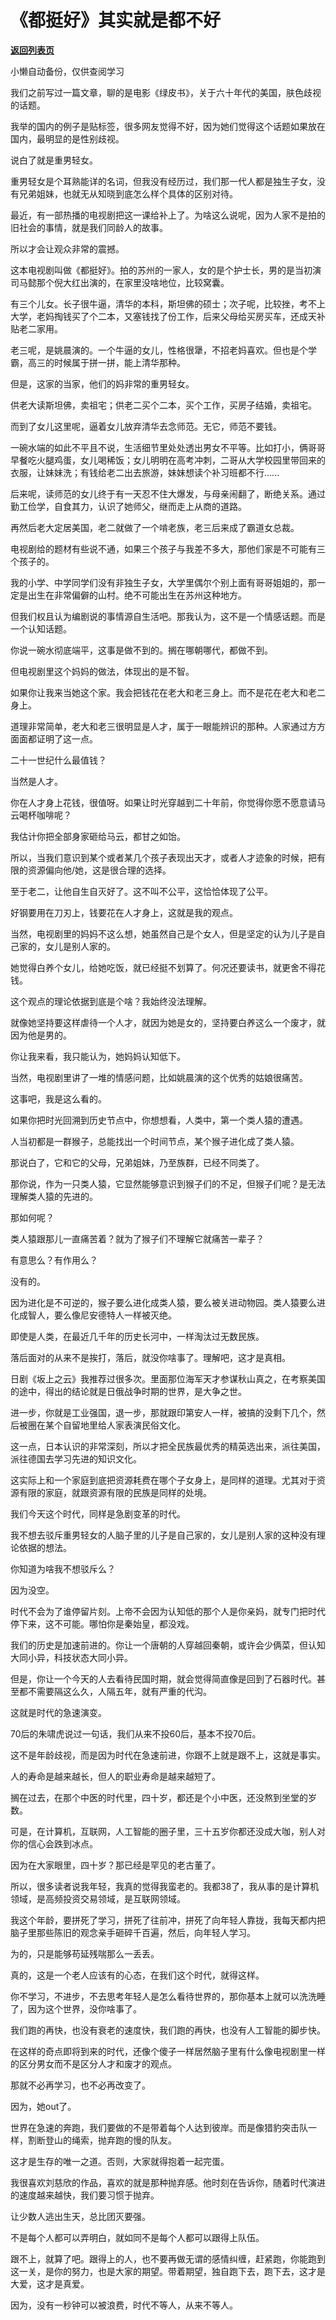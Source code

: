 # 《都挺好》其实就是都不好

[**返回列表页**](/gzh/记忆承载3)

小懒自动备份，仅供查阅学习

我们之前写过一篇文章，聊的是电影《绿皮书》，关于六十年代的美国，肤色歧视的话题。  

  

我举的国内的例子是贴标签，很多网友觉得不好，因为她们觉得这个话题如果放在国内，最明显的是性别歧视。

  

说白了就是重男轻女。

  

重男轻女是个耳熟能详的名词，但我没有经历过，我们那一代人都是独生子女，没有兄弟姐妹，也就无从知晓到底怎么样个具体的区别对待。

  

最近，有一部热播的电视剧把这一课给补上了。为啥这么说呢，因为人家不是拍的旧社会的事情，就是我们同龄人的故事。

  

所以才会让观众非常的震撼。

  

这本电视剧叫做《都挺好》。拍的苏州的一家人，女的是个护士长，男的是当初演司马懿那个倪大红出演的，在家里没啥地位，比较窝囊。

  

有三个儿女。长子很牛逼，清华的本科，斯坦佛的硕士；次子呢，比较挫，考不上大学，老妈掏钱买了个二本，又塞钱找了份工作，后来父母给买房买车，还成天补贴老二家用。

  

老三呢，是姚晨演的。一个牛逼的女儿，性格很犟，不招老妈喜欢。但也是个学霸，高三的时候属于拼一拼，能上清华那种。

  

但是，这家的当家，他们的妈非常的重男轻女。

  

供老大读斯坦佛，卖祖宅；供老二买个二本，买个工作，买房子结婚，卖祖宅。

  

而到了女儿这里呢，逼着女儿放弃清华去念师范。无它，师范不要钱。

  

一碗水端的如此不平且不说，生活细节里处处透出男女不平等。比如打小，俩哥哥早餐吃火腿鸡蛋，女儿喝稀饭；女儿明明在高考冲刺，二哥从大学校园里带回来的衣服，让妹妹洗；有钱给老二出去旅游，妹妹想读个补习班都不行......

  

后来呢，读师范的女儿终于有一天忍不住大爆发，与母亲闹翻了，断绝关系。通过勤工俭学，自食其力，认识了她师父，继而走上从商的道路。

  

再然后老大定居美国，老二就做了一个啃老族，老三后来成了霸道女总裁。

  

电视剧给的题材有些说不通，如果三个孩子与我差不多大，那他们家是不可能有三个孩子的。

  

我的小学、中学同学们没有非独生子女，大学里偶尔个别上面有哥哥姐姐的，那一定是出生在非常偏僻的山村。绝不可能出生在苏州这种地方。

  

但我们权且认为编剧说的事情源自生活吧。那我认为，这不是一个情感话题。而是一个认知话题。

  

你说一碗水彻底端平，这事是做不到的。搁在哪朝哪代，都做不到。

  

但电视剧里这个妈妈的做法，体现出的是不智。

  

如果你让我来当她这个家。我会把钱花在老大和老三身上。而不是花在老大和老二身上。

  

道理非常简单，老大和老三很明显是人才，属于一眼能辨识的那种。人家通过方方面面都证明了这一点。

  

二十一世纪什么最值钱？

当然是人才。

  

你在人才身上花钱，很值呀。如果让时光穿越到二十年前，你觉得你愿不愿意请马云喝杯咖啡呢？

  

我估计你把全部身家砸给马云，都甘之如饴。

  

所以，当我们意识到某个或者某几个孩子表现出天才，或者人才迹象的时候，把有限的资源偏向他/她，这是很合理的选择。

  

至于老二，让他自生自灭好了。这不叫不公平，这恰恰体现了公平。

  

好钢要用在刀刃上，钱要花在人才身上，这就是我的观点。

  

当然，电视剧里的妈妈不这么想，她虽然自己是个女人，但是坚定的认为儿子是自己家的，女儿是别人家的。

  

她觉得白养个女儿，给她吃饭，就已经挺不划算了。何况还要读书，就更舍不得花钱。

  

这个观点的理论依据到底是个啥？我始终没法理解。

  

就像她坚持要这样虐待一个人才，就因为她是女的，坚持要白养这么一个废才，就因为他是男的。

  

你让我来看，我只能认为，她妈妈认知低下。

  

当然，电视剧里讲了一堆的情感问题，比如姚晨演的这个优秀的姑娘很痛苦。

  

这事吧，我是这么看的。

  

如果你把时光回溯到历史节点中，你想想看，人类中，第一个类人猿的遭遇。

  

人当初都是一群猴子，总能找出一个时间节点，某个猴子进化成了类人猿。

  

那说白了，它和它的父母，兄弟姐妹，乃至族群，已经不同类了。

  

那你说，作为一只类人猿，它显然能够意识到猴子们的不足，但猴子们呢？是无法理解类人猿的先进的。

  

那如何呢？

  

类人猿跟那儿一直痛苦着？就为了猴子们不理解它就痛苦一辈子？

  

有意思么？有作用么？

  

没有的。

  

因为进化是不可逆的，猴子要么进化成类人猿，要么被关进动物园。类人猿要么进化成智人，要么像尼安德特人一样被灭绝。

  

即使是人类，在最近几千年的历史长河中，一样淘汰过无数民族。

  

落后面对的从来不是挨打，落后，就没你啥事了。理解吧，这才是真相。

  

日剧《坂上之云》我推荐过很多次。里面那位海军天才参谋秋山真之，在考察美国的途中，得出的结论就是日俄战争时期的世界，是大争之世。

  

进一步，你就是工业强国，退一步，那就跟印第安人一样，被搞的没剩下几个，然后被圈在某个自留地里给人家表演民俗文化。

  

这一点，日本认识的非常深刻，所以才把全民族最优秀的精英选出来，派往美国，派往德国去学习先进的知识文化。

  

这实际上和一个家庭到底把资源耗费在哪个子女身上，是同样的道理。尤其对于资源有限的家庭，就跟资源有限的民族是同样的处境。

  

我们今天这个时代，同样是急剧变革的时代。

  

我不想去驳斥重男轻女的人脑子里的儿子是自己家的，女儿是别人家的这种没有理论依据的想法。

  

你知道为啥我不想驳斥么？

  

因为没空。

  

时代不会为了谁停留片刻。上帝不会因为认知低的那个人是你亲妈，就专门把时代停下来，这不可能。哪怕你是秦始皇，都没戏。

  

我们的历史是加速前进的。你让一个唐朝的人穿越回秦朝，或许会少俩菜，但认知大同小异，科技状态大同小异。

  

但是，你让一个今天的人去看待民国时期，就会觉得简直像是回到了石器时代。甚至都不需要隔这么久，人隔五年，就有严重的代沟。

  

这就是时代的急速演变。

  

70后的朱啸虎说过一句话，我们从来不投60后，基本不投70后。

  

这不是年龄歧视，而是因为时代在急速前进，你跟不上就是跟不上，这就是事实。

  

人的寿命是越来越长，但人的职业寿命是越来越短了。

  

搁在过去，在那个中医的时代里，四十岁，都还是个小中医，还没熬到坐堂的岁数。

  

可是，在计算机，互联网，人工智能的圈子里，三十五岁你都还没成大咖，别人对你的信心会跌到冰点。

  

因为在大家眼里，四十岁？那已经是罕见的老古董了。

  

所以，很多读者说我年轻，我真的觉得我蛮老的。我都38了，我从事的是计算机领域，是高频投资交易领域，是互联网领域。

  

我这个年龄，要拼死了学习，拼死了往前冲，拼死了向年轻人靠拢，我每天都内把脑子里那些陈旧的观念亲手砸碎千百遍，然后，向年轻人学习。

  

为的，只是能够苟延残喘那么一丢丢。

  

真的，这是一个老人应该有的心态，在我们这个时代，就得这样。

  

你不学习，不进步，不去思考年轻人是怎么看待世界的，那你基本上就可以洗洗睡了，因为这个世界，没你啥事了。

  

我们跑的再快，也没有衰老的速度快，我们跑的再快，也没有人工智能的脚步快。  

  

在这样的奇点即将到来的时代，还像个傻子一样居然脑子里有什么像电视剧里一样的区分男女而不是区分人才和废才的观点。

  

那就不必再学习，也不必再改变了。

  

因为，她out了。

  

世界在急速的奔跑，我们要做的不是带着每个人达到彼岸。而是像猎豹突击队一样，割断登山的绳索，抛弃跑的慢的队友。

  

这才是生存的唯一之道。否则，大家就得抱着一起完蛋。

  

我很喜欢刘慈欣的作品，喜欢的就是那种抛弃感。他时刻在告诉你，随着时代演进的速度越来越快，我们要习惯于抛弃。

  

让少数人逃出生天，总比团灭要强。

  

不是每个人都可以弄明白，就如同不是每个人都可以跟得上队伍。

  

跟不上，就算了吧。跟得上的人，也不要再做无谓的感情纠缠，赶紧跑，你能跑到这一关，是你的努力，也是大家的期望。带着期望，独自跑下去，跑下去，这才是大爱，这才是真爱。

  

因为，没有一秒钟可以被浪费，时代不等人，从来不等人。

